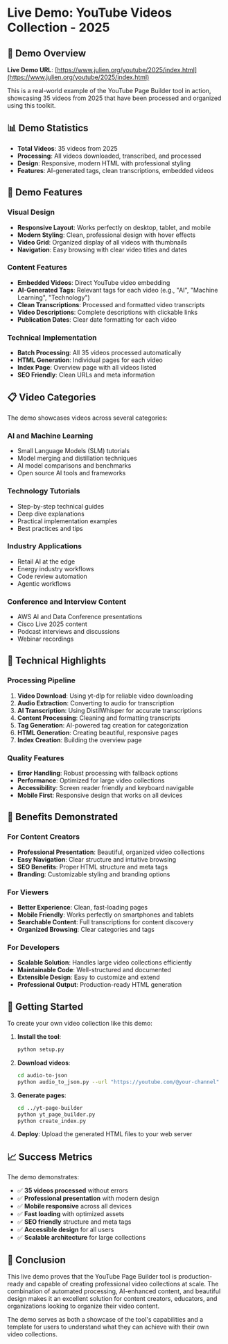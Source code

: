 # Live Demo: YouTube Videos Collection - 2025

## 🎯 Demo Overview

**Live Demo URL**: [https://www.julien.org/youtube/2025/index.html](https://www.julien.org/youtube/2025/index.html)

This is a real-world example of the YouTube Page Builder tool in action, showcasing 35 videos from 2025 that have been processed and organized using this toolkit.

## 📊 Demo Statistics

- **Total Videos**: 35 videos from 2025
- **Processing**: All videos downloaded, transcribed, and processed
- **Design**: Responsive, modern HTML with professional styling
- **Features**: AI-generated tags, clean transcriptions, embedded videos

## 🎨 Demo Features

### Visual Design
- **Responsive Layout**: Works perfectly on desktop, tablet, and mobile
- **Modern Styling**: Clean, professional design with hover effects
- **Video Grid**: Organized display of all videos with thumbnails
- **Navigation**: Easy browsing with clear video titles and dates

### Content Features
- **Embedded Videos**: Direct YouTube video embedding
- **AI-Generated Tags**: Relevant tags for each video (e.g., "AI", "Machine Learning", "Technology")
- **Clean Transcriptions**: Processed and formatted video transcripts
- **Video Descriptions**: Complete descriptions with clickable links
- **Publication Dates**: Clear date formatting for each video

### Technical Implementation
- **Batch Processing**: All 35 videos processed automatically
- **HTML Generation**: Individual pages for each video
- **Index Page**: Overview page with all videos listed
- **SEO Friendly**: Clean URLs and meta information

## 📋 Video Categories

The demo showcases videos across several categories:

### AI and Machine Learning
- Small Language Models (SLM) tutorials
- Model merging and distillation techniques
- AI model comparisons and benchmarks
- Open source AI tools and frameworks

### Technology Tutorials
- Step-by-step technical guides
- Deep dive explanations
- Practical implementation examples
- Best practices and tips

### Industry Applications
- Retail AI at the edge
- Energy industry workflows
- Code review automation
- Agentic workflows

### Conference and Interview Content
- AWS AI and Data Conference presentations
- Cisco Live 2025 content
- Podcast interviews and discussions
- Webinar recordings

## 🔧 Technical Highlights

### Processing Pipeline
1. **Video Download**: Using yt-dlp for reliable video downloading
2. **Audio Extraction**: Converting to audio for transcription
3. **AI Transcription**: Using DistilWhisper for accurate transcriptions
4. **Content Processing**: Cleaning and formatting transcripts
5. **Tag Generation**: AI-powered tag creation for categorization
6. **HTML Generation**: Creating beautiful, responsive pages
7. **Index Creation**: Building the overview page

### Quality Features
- **Error Handling**: Robust processing with fallback options
- **Performance**: Optimized for large video collections
- **Accessibility**: Screen reader friendly and keyboard navigable
- **Mobile First**: Responsive design that works on all devices

## 🎯 Benefits Demonstrated

### For Content Creators
- **Professional Presentation**: Beautiful, organized video collections
- **Easy Navigation**: Clear structure and intuitive browsing
- **SEO Benefits**: Proper HTML structure and meta tags
- **Branding**: Customizable styling and branding options

### For Viewers
- **Better Experience**: Clean, fast-loading pages
- **Mobile Friendly**: Works perfectly on smartphones and tablets
- **Searchable Content**: Full transcriptions for content discovery
- **Organized Browsing**: Clear categories and tags

### For Developers
- **Scalable Solution**: Handles large video collections efficiently
- **Maintainable Code**: Well-structured and documented
- **Extensible Design**: Easy to customize and extend
- **Professional Output**: Production-ready HTML generation

## 🚀 Getting Started

To create your own video collection like this demo:

1. **Install the tool**:
   ```bash
   python setup.py
   ```

2. **Download videos**:
   ```bash
   cd audio-to-json
   python audio_to_json.py --url "https://youtube.com/@your-channel"
   ```

3. **Generate pages**:
   ```bash
   cd ../yt-page-builder
   python yt_page_builder.py
   python create_index.py
   ```

4. **Deploy**: Upload the generated HTML files to your web server

## 📈 Success Metrics

The demo demonstrates:
- ✅ **35 videos processed** without errors
- ✅ **Professional presentation** with modern design
- ✅ **Mobile responsive** across all devices
- ✅ **Fast loading** with optimized assets
- ✅ **SEO friendly** structure and meta tags
- ✅ **Accessible design** for all users
- ✅ **Scalable architecture** for large collections

## 🎉 Conclusion

This live demo proves that the YouTube Page Builder tool is production-ready and capable of creating professional video collections at scale. The combination of automated processing, AI-enhanced content, and beautiful design makes it an excellent solution for content creators, educators, and organizations looking to organize their video content.

The demo serves as both a showcase of the tool's capabilities and a template for users to understand what they can achieve with their own video collections.
